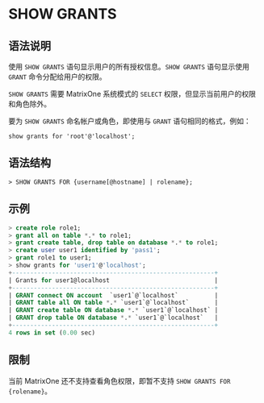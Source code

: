 # **SHOW GRANTS**

## **语法说明**

使用 `SHOW GRANTS` 语句显示用户的所有授权信息。`SHOW GRANTS` 语句显示使用 `GRANT` 命令分配给用户的权限。

`SHOW GRANTS` 需要 MatrixOne 系统模式的 `SELECT` 权限，但显示当前用户的权限和角色除外。

要为 `SHOW GRANTS` 命名帐户或角色，即使用与 `GRANT` 语句相同的格式，例如：

```
show grants for 'root'@'localhost';
```

## **语法结构**

```
> SHOW GRANTS FOR {username[@hostname] | rolename};
```

## **示例**

```sql
> create role role1;
> grant all on table *.* to role1;
> grant create table, drop table on database *.* to role1;
> create user user1 identified by 'pass1';
> grant role1 to user1;
> show grants for 'user1'@'localhost';
+--------------------------------------------------------+
| Grants for user1@localhost                             |
+--------------------------------------------------------+
| GRANT connect ON account  `user1`@`localhost`          |
| GRANT table all ON table *.* `user1`@`localhost`       |
| GRANT create table ON database *.* `user1`@`localhost` |
| GRANT drop table ON database *.* `user1`@`localhost`   |
+--------------------------------------------------------+
4 rows in set (0.00 sec)
```

## **限制**

当前 MatrixOne 还不支持查看角色权限，即暂不支持 `SHOW GRANTS FOR {rolename}`。
